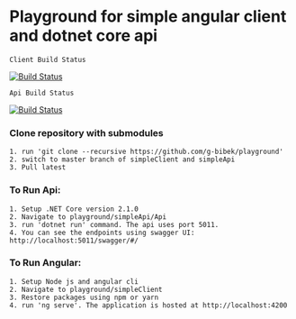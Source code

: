 # Playground for simple angular client and dotnet core api 
```
Client Build Status
```
[![Build Status](https://travis-ci.com/g-bibek/simpleClient.svg?branch=master)](https://travis-ci.com/g-bibek/simpleClient)

```
Api Build Status
```
[![Build Status](https://travis-ci.com/g-bibek/simpleApi.svg?branch=master)](https://travis-ci.com/g-bibek/simpleApi)

### Clone repository with submodules
```
1. run 'git clone --recursive https://github.com/g-bibek/playground'
2. switch to master branch of simpleClient and simpleApi
3. Pull latest
```

### To Run Api:
```
1. Setup .NET Core version 2.1.0 
2. Navigate to playground/simpleApi/Api
3. run 'dotnet run' command. The api uses port 5011.
4. You can see the endpoints using swagger UI: http://localhost:5011/swagger/#/
```
### To Run Angular:
```
1. Setup Node js and angular cli
2. Navigate to playground/simpleClient
3. Restore packages using npm or yarn
4. run 'ng serve'. The application is hosted at http://localhost:4200
```




